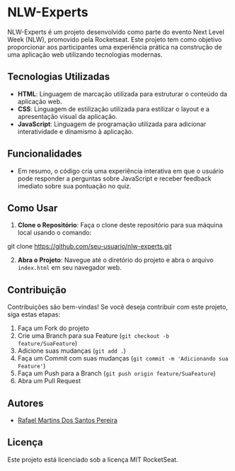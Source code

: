 # NLW-Experts

NLW-Experts é um projeto desenvolvido como parte do evento Next Level Week (NLW), promovido pela Rocketseat. Este projeto tem como objetivo proporcionar aos participantes uma experiência prática na construção de uma aplicação web utilizando tecnologias modernas.

## Tecnologias Utilizadas

- **HTML**: Linguagem de marcação utilizada para estruturar o conteúdo da aplicação web.
- **CSS**: Linguagem de estilização utilizada para estilizar o layout e a apresentação visual da aplicação.
- **JavaScript**: Linguagem de programação utilizada para adicionar interatividade e dinamismo à aplicação.

## Funcionalidades

- Em resumo, o código cria uma experiência interativa em que o usuário pode responder a perguntas sobre JavaScript e receber feedback imediato sobre sua pontuação no quiz.

## Como Usar

1. **Clone o Repositório**: Faça o clone deste repositório para sua máquina local usando o comando:

git clone https://github.com/seu-usuario/nlw-experts.git

2. **Abra o Projeto**: Navegue até o diretório do projeto e abra o arquivo `index.html` em seu navegador web.

## Contribuição

Contribuições são bem-vindas! Se você deseja contribuir com este projeto, siga estas etapas:

1. Faça um Fork do projeto
2. Crie uma Branch para sua Feature (`git checkout -b feature/SuaFeature`)
3. Adicione suas mudanças (`git add .`)
4. Faça um Commit com suas mudanças (`git commit -m 'Adicionando sua Feature'`)
5. Faça um Push para a Branch (`git push origin feature/SuaFeature`)
6. Abra um Pull Request

## Autores

- [Rafael Martins Dos Santos Pereira](https://github.com/rsantosmartins92)

## Licença

Este projeto está licenciado sob a licença MIT RocketSeat.
